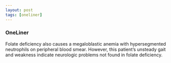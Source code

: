 ```yaml
---
layout: post
tags: [oneliner]
---
```



### OneLiner

Folate deficiency also causes a megaloblastic anemia with hypersegmented neutrophils on peripheral blood smear. However, this patient’s unsteady gait and weakness indicate neurologic problems not found in folate deficiency.
